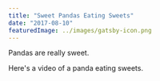 ```yaml
---
title: "Sweet Pandas Eating Sweets"
date: "2017-08-10"
featuredImage: ../images/gatsby-icon.png
---
```


Pandas are really sweet.

Here's a video of a panda eating sweets.
